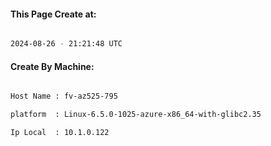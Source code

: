 
   
#### This Page Create at:

```bash

2024-08-26 - 21:21:48 UTC

```

#### Create By Machine:

```bash

Host Name : fv-az525-795

platform  : Linux-6.5.0-1025-azure-x86_64-with-glibc2.35

Ip Local  : 10.1.0.122

```

